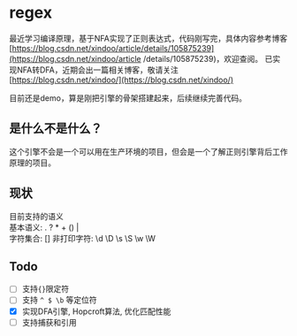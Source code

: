 # regex


最近学习编译原理，基于NFA实现了正则表达式，代码刚写完，具体内容参考博客[https://blog.csdn.net/xindoo/article/details/105875239](https://blog.csdn.net/xindoo/article
/details/105875239)，欢迎查阅。
已实现NFA转DFA，近期会出一篇相关博客，敬请关注[https://blog.csdn.net/xindoo/](https://blog.csdn.net/xindoo/)

目前还是demo，算是刚把引擎的骨架搭建起来，后续继续完善代码。  

## 是什么不是什么？ 
这个引擎不会是一个可以用在生产环境的项目，但会是一个了解正则引擎背后工作原理的项目。     

## 现状
目前支持的语义   
基本语义: . ? * + () |  
字符集合: [] 
非打印字符: \d \D \s \S \w \W  

## Todo 
- [ ] 支持`{}`限定符     
- [ ] 支持 `^ $ \b` 等定位符   
- [x] 实现DFA引擎, Hopcroft算法, 优化匹配性能     
- [ ] 支持捕获和引用   